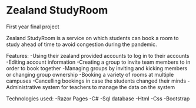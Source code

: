 # Zealand StudyRoom
First year final project

Zealand StudyRoom is a service on which students can book a room to study ahead of time to avoid congestion during the pandemic.

Features:
-Using their zealand provided accounts to log in to their accounts
-Editing account information
-Creating a group to invite team members to in order to book together
-Managing groups by inviting and kicking members or changing group ownership
-Booking a variety of rooms at multiple campuses
-Cancelling bookings in case the students changed their minds
-Administrative system for teachers to manage the data on the system

Technologies used:
-Razor Pages
-C#
-Sql database
-Html
-Css
-Bootstrap
